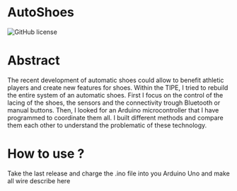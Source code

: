 # **AutoShoes**

![GitHub license](https://img.shields.io/github/license/naoutix/AutoShoes)

# Abstract
The recent development of automatic shoes could allow to benefit athletic players and create new features for shoes. Within the TIPE, I tried to rebuild the entire system of an automatic shoes. First I focus on the control of the lacing of the shoes, the sensors and the connectivity trough Bluetooth or manual buttons. Then, I looked for an Arduino microcontroller that I have programmed to coordinate them all. I built different methods and compare them each other to understand the problematic of these technology. 

# How to use ?
Take the last release and charge the .ino file into you Arduino Uno and make all wire describe here
